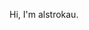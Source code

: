 Hi, I'm alstrokau.

<!---
alstrokau/alstrokau is a ✨ special ✨ repository because its `README.md` (this file) appears on your GitHub profile.
You can click the Preview link to take a look at your changes.
--->

